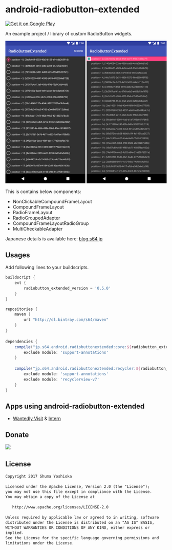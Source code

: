 # android-radiobutton-extended

<a href='https://play.google.com/store/apps/details?id=jp.s64.android.radiobuttonextended.example&pcampaignid=MKT-Other-global-all-co-prtnr-py-PartBadge-Mar2515-1'><img alt='Get it on Google Play' src='https://play.google.com/intl/en_us/badges/images/generic/en_badge_web_generic.png' height="60" /></a>

An example project / library of custom RadioButton widgets.

<img src="assets/screenshot_1.png" width="250" /> <img src="assets/screenshot_2.png" width="250" />

This is contains below components:

- NonClickableCompoundFrameLayout
- CompoundFrameLayout
- RadioFrameLayout
- RadioGroupedAdapter
- CompoundFrameLayoutRadioGroup
- MultiCheckableAdapter

Japanese details is available here: [blog.s64.jp](http://blog.s64.jp/entry/publish-android-radiobutton-extended)

## Usages

Add following lines to your buildscripts.

```groovy
buildscript {
    ext {
        radiobutton_extended_version = '0.5.0'
    }
}
```

```groovy
repositories {
    maven {
        url "http://dl.bintray.com/s64/maven"
    }
}

dependencies {
    compile("jp.s64.android.radiobuttonextended:core:${radiobutton_extended_version}") {
        exclude module: 'support-annotations'
    }
    
    compile("jp.s64.android.radiobuttonextended:recycler:${radiobutton_extended_version}") {
        exclude module: 'support-annotations'
        exclude module: 'recyclerview-v7'
    }
}
```

## Apps using android-radiobutton-extended

- [Wantedly Visit](https://play.google.com/store/apps/details?id=com.wantedly.android.visit) & [Intern](https://play.google.com/store/apps/details?id=com.wantedly.android.student)

## Donate

<a href="https://donorbox.org/android-radiobutton-extended"><img src="https://d1iczxrky3cnb2.cloudfront.net/button-small-blue.png"/></a>

## License

```
Copyright 2017 Shuma Yoshioka

Licensed under the Apache License, Version 2.0 (the "License");
you may not use this file except in compliance with the License.
You may obtain a copy of the License at

   http://www.apache.org/licenses/LICENSE-2.0

Unless required by applicable law or agreed to in writing, software
distributed under the License is distributed on an "AS IS" BASIS,
WITHOUT WARRANTIES OR CONDITIONS OF ANY KIND, either express or implied.
See the License for the specific language governing permissions and
limitations under the License.
```
